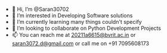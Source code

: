 - 👋 Hi, I’m @Saran30702
- 👀 I’m interested in Developing Software solutions
- 🌱 I’m currently learning many things couldn't specify
- 💞️ I’m looking to collaborate on Python Development Projects
- 📫 You can reach me at 20211a6615@bvrit.ac.in or saran3072.d@gmail.com or call me on +91 7095608173

<!---
Saran30702/Saran30702 is a ✨ special ✨ repository because its `README.md` (this file) appears on your GitHub profile.
You can click the Preview link to take a look at your changes.
--->
